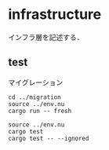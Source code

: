 # infrastructure

インフラ層を記述する．

## test

マイグレーション

```shell
cd ../migration
source ../env.nu
cargo run -- fresh
```

```shell
source ../env.nu
cargo test
cargo test -- --ignored
```
